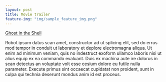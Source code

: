 ```yaml
---
layout: post
title: Movie trailer
feature-img: "img/sample_feature_img.png"
---
```

[Ghost in the Shell](https://www.youtube.com/watch?v=G4VmJcZR0Yg)

Robot ipsum datus scan amet, constructor ad ut splicing elit, sed do errus mod tempor in conduit ut laboratory et deplore electromagna aliqua. Ut enim ad minimum veniam, quis no indestruct exoform ullamco laboris nisi ut alius equip ex ea commando evaluant. Duis ex machina aute ire dolorus in scan detectus an voluptate volt esse cesium dolore eu futile nulla parameter. Execute primus sint occaecat cupidatat non proident, sunt in culpa qui technia deserunt mondus anim id est proceus.

